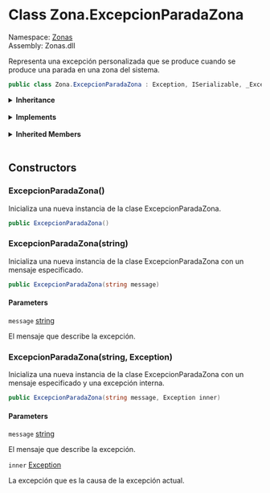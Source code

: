 # <a id="Zonas_Zona_ExcepcionParadaZona"></a> Class Zona.ExcepcionParadaZona

Namespace: [Zonas](Zonas.md)  
Assembly: Zonas.dll  

Representa una excepción personalizada que se produce cuando se produce una parada en una zona del sistema.

```csharp
public class Zona.ExcepcionParadaZona : Exception, ISerializable, _Exception
```

<Details>
<Summary><strong>Inheritance</strong></Summary>

[object](https://learn.microsoft.com/dotnet/api/system.object) ← 
[Exception](https://learn.microsoft.com/dotnet/api/system.exception) ← 
[Zona.ExcepcionParadaZona](Zonas.Zona.ExcepcionParadaZona.md)

</Details><br>

<Details>
<Summary><strong>Implements</strong></Summary>

[ISerializable](https://learn.microsoft.com/dotnet/api/system.runtime.serialization.iserializable), 
[\_Exception](https://learn.microsoft.com/dotnet/api/system.runtime.interopservices.\_exception)

</Details><br>

<Details>
<Summary><strong>Inherited Members</strong></Summary>

[Exception.GetBaseException\(\)](https://learn.microsoft.com/dotnet/api/system.exception.getbaseexception), 
[Exception.ToString\(\)](https://learn.microsoft.com/dotnet/api/system.exception.tostring), 
[Exception.GetObjectData\(SerializationInfo, StreamingContext\)](https://learn.microsoft.com/dotnet/api/system.exception.getobjectdata), 
[Exception.GetType\(\)](https://learn.microsoft.com/dotnet/api/system.exception.gettype), 
[Exception.Message](https://learn.microsoft.com/dotnet/api/system.exception.message), 
[Exception.Data](https://learn.microsoft.com/dotnet/api/system.exception.data), 
[Exception.InnerException](https://learn.microsoft.com/dotnet/api/system.exception.innerexception), 
[Exception.TargetSite](https://learn.microsoft.com/dotnet/api/system.exception.targetsite), 
[Exception.StackTrace](https://learn.microsoft.com/dotnet/api/system.exception.stacktrace), 
[Exception.HelpLink](https://learn.microsoft.com/dotnet/api/system.exception.helplink), 
[Exception.Source](https://learn.microsoft.com/dotnet/api/system.exception.source), 
[Exception.HResult](https://learn.microsoft.com/dotnet/api/system.exception.hresult), 
[Exception.SerializeObjectState](https://learn.microsoft.com/dotnet/api/system.exception.serializeobjectstate), 
[object.ToString\(\)](https://learn.microsoft.com/dotnet/api/system.object.tostring), 
[object.Equals\(object\)](https://learn.microsoft.com/dotnet/api/system.object.equals\#system\-object\-equals\(system\-object\)), 
[object.Equals\(object, object\)](https://learn.microsoft.com/dotnet/api/system.object.equals\#system\-object\-equals\(system\-object\-system\-object\)), 
[object.ReferenceEquals\(object, object\)](https://learn.microsoft.com/dotnet/api/system.object.referenceequals), 
[object.GetHashCode\(\)](https://learn.microsoft.com/dotnet/api/system.object.gethashcode), 
[object.GetType\(\)](https://learn.microsoft.com/dotnet/api/system.object.gettype), 
[object.MemberwiseClone\(\)](https://learn.microsoft.com/dotnet/api/system.object.memberwiseclone)

</Details><br>

## Constructors

### <a id="Zonas_Zona_ExcepcionParadaZona__ctor"></a> ExcepcionParadaZona\(\)

Inicializa una nueva instancia de la clase ExcepcionParadaZona.

```csharp
public ExcepcionParadaZona()
```

### <a id="Zonas_Zona_ExcepcionParadaZona__ctor_System_String_"></a> ExcepcionParadaZona\(string\)

Inicializa una nueva instancia de la clase ExcepcionParadaZona con un mensaje especificado.

```csharp
public ExcepcionParadaZona(string message)
```

#### Parameters

`message` [string](https://learn.microsoft.com/dotnet/api/system.string)

El mensaje que describe la excepción.

### <a id="Zonas_Zona_ExcepcionParadaZona__ctor_System_String_System_Exception_"></a> ExcepcionParadaZona\(string, Exception\)

Inicializa una nueva instancia de la clase ExcepcionParadaZona con un mensaje especificado y una excepción interna.

```csharp
public ExcepcionParadaZona(string message, Exception inner)
```

#### Parameters

`message` [string](https://learn.microsoft.com/dotnet/api/system.string)

El mensaje que describe la excepción.

`inner` [Exception](https://learn.microsoft.com/dotnet/api/system.exception)

La excepción que es la causa de la excepción actual.


